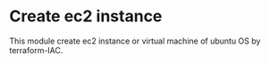 # Create ec2 instance

This module create ec2 instance or virtual machine of ubuntu OS by terraform-IAC.
